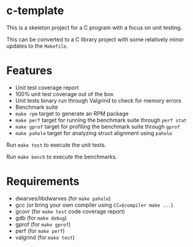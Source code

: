 # c-template

This is a skeleton project for a C program with a focus on unit testing.

This can be converted to a C library project with some relatively minor
updates to the `Makefile`.

# Features

- Unit test coverage report
- 100% unit test coverage out of the box
- Unit tests binary run through Valgrind to check for memory errors
- Benchmark suite
- `make rpm` target to generate an RPM package
- `make perf` target for running the benchmark suite through `perf stat`
- `make gprof` target for profiling the benchmark suite through `gprof`
- `make pahole` target for analyzing struct alignment using `pahole`

Run `make test` to execute the unit tests.

Run `make bench` to execute the benchmarks.

# Requirements

- dwarves/libdwarves (for `make pahole`)
- gcc (or bring your own compiler using `CC=$compiler make ...`)
- gcovr (for `make test` code coverage report)
- gdb (for `make debug`)
- gprof (for `make gprof`)
- perf (for `make perf`)
- valgrind (for `make test`)


